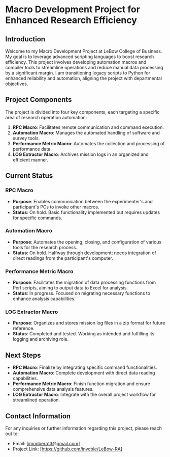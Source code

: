 # Macro Development Project for Enhanced Research Efficiency

## Introduction

Welcome to my Macro Development Project at LeBow College of Business. My goal is to leverage advanced scripting languages to boost research efficiency. This project involves developing automation macros and compiler tools to streamline operations and reduce manual data processing by a significant margin. I am transitioning legacy scripts to Python for enhanced reliability and automation, aligning the project with departmental objectives.

## Project Components

The project is divided into four key components, each targeting a specific area of research operation automation:

1. **RPC Macro**: Facilitates remote communication and command execution.
2. **Automation Macro**: Manages the automated handling of software and survey tools.
3. **Performance Metric Macro**: Automates the collection and processing of performance data.
4. **LOG Extractor Macro**: Archives mission logs in an organized and efficient manner.

## Current Status

### RPC Macro

- **Purpose**: Enables communication between the experimenter's and participant's PCs to invoke other macros.
- **Status**: On hold. Basic functionality implemented but requires updates for specific commands.

### Automation Macro

- **Purpose**: Automates the opening, closing, and configuration of various tools for the research process.
- **Status**: On hold. Halfway through development; needs integration of direct readings from the participant's computer.

### Performance Metric Macro

- **Purpose**: Facilitates the migration of data processing functions from Perl scripts, aiming to output data to Excel for analysis.
- **Status**: In progress. Focused on migrating necessary functions to enhance analysis capabilities.

### LOG Extractor Macro

- **Purpose**: Organizes and stores mission log files in a zip format for future reference.
- **Status**: Completed and tested. Working as intended and fulfilling its logging and archiving role.

## Next Steps

- **RPC Macro**: Finalize by integrating specific command functionalities.
- **Automation Macro**: Complete development with direct data reading capabilities.
- **Performance Metric Macro**: Finish function migration and ensure comprehensive data analysis features.
- **LOG Extractor Macro**: Integrate with the overall project workflow for streamlined operation.

## Contact Information

For any inquiries or further information regarding this project, please reach out to:

- Email: [imonbera13@gmail.com]
- Project Link: [https://github.com/invcble/LeBow-RA]
